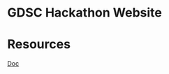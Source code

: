 # GDSC Hackathon Website

# Resources
[Doc](https://docs.google.com/document/d/1m7QXd-YD-gAa_K65URQA8zjZk8IxGtiBIiKc9cYbJVE/edit?hl=en_GB)
